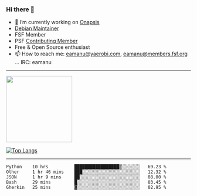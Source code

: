 ### Hi there 👋


- 🔭 I’m currently working on [Onapsis](http://onapsis.com)
- [Debian Maintainer](https://qa.debian.org/developer.php?login=eamanu%40yaerobi.com)
- FSF Member
- PSF [Contributing Member](https://www.python.org/psf/membership/#what-membership-classes-are-there)
- Free & Open Source enthusiast 
- 📫 How to reach me: eamanu@yaerobi.com, eamanu@members.fsf.org ... IRC: eamanu

---

<img height="180em" src="https://github-readme-stats.vercel.app/api?theme=dark&username=eamanu&show_icons=true&hide_border=true&&count_private=true&include_all_commits=true" />

[![Top Langs](https://github-readme-stats.vercel.app/api/top-langs/?theme=dark&username=eamanu&layout=compact)](https://github.com/anuraghazra/github-readme-stats)

---

<!--START_SECTION:waka-->
```text
Python    10 hrs          █████████████████▒░░░░░░░   69.23 % 
Other     1 hr 46 mins    ███░░░░░░░░░░░░░░░░░░░░░░   12.32 % 
JSON      1 hr 9 mins     ██░░░░░░░░░░░░░░░░░░░░░░░   08.00 % 
Bash      29 mins         █░░░░░░░░░░░░░░░░░░░░░░░░   03.45 % 
Gherkin   25 mins         ▓░░░░░░░░░░░░░░░░░░░░░░░░   02.95 % 
```
<!--END_SECTION:waka-->
